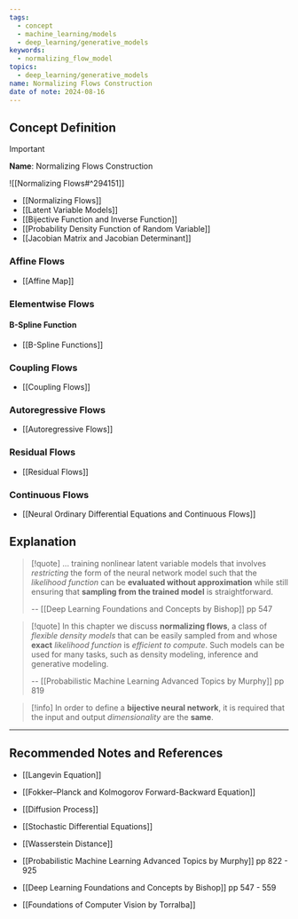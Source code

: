 ```yaml
---
tags:
  - concept
  - machine_learning/models
  - deep_learning/generative_models
keywords:
  - normalizing_flow_model
topics:
  - deep_learning/generative_models
name: Normalizing Flows Construction
date of note: 2024-08-16
---
```


## Concept Definition

>[!important]
>**Name**: Normalizing Flows Construction

![[Normalizing Flows#^294151]]

- [[Normalizing Flows]]
- [[Latent Variable Models]]
- [[Bijective Function and Inverse Function]]
- [[Probability Density Function of Random Variable]]
- [[Jacobian Matrix and Jacobian Determinant]]

### Affine Flows


- [[Affine Map]]


### Elementwise Flows




#### B-Spline Function


- [[B-Spline Functions]]


### Coupling Flows


- [[Coupling Flows]]



### Autoregressive Flows


- [[Autoregressive Flows]]


### Residual Flows


- [[Residual Flows]]


### Continuous Flows


- [[Neural Ordinary Differential Equations and Continuous Flows]]



## Explanation

>[!quote]
>... training nonlinear latent variable models that involves *restricting* the form of the neural network model such that the *likelihood function* can be **evaluated without approximation** while still ensuring that **sampling from the trained model** is straightforward.
>
>-- [[Deep Learning Foundations and Concepts by Bishop]] pp 547

>[!quote]
>In this chapter we discuss **normalizing flows**, a class of *flexible density models* that can be easily sampled from and whose **exact** *likelihood function* is *efficient to compute*. Such models can be used for many tasks, such as density modeling, inference and generative modeling.
>
>-- [[Probabilistic Machine Learning Advanced Topics by Murphy]] pp 819

>[!info]
>In order to define a **bijective neural network**, it is required that the input and output *dimensionality* are the **same**. 





-----------
##  Recommended Notes and References


- [[Langevin Equation]]
- [[Fokker–Planck and Kolmogorov Forward-Backward Equation]]
- [[Diffusion Process]]
- [[Stochastic Differential Equations]]


- [[Wasserstein Distance]]
- [[Probabilistic Machine Learning Advanced Topics by Murphy]] pp 822 - 925
- [[Deep Learning Foundations and Concepts by Bishop]] pp 547 - 559
- [[Foundations of Computer Vision by Torralba]]